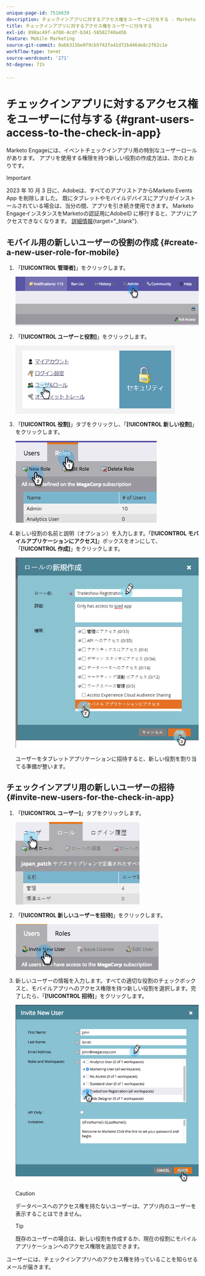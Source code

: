 ```yaml
---
unique-page-id: 7516639
description: チェックインアプリに対するアクセス権をユーザーに付与する - Marketo ドキュメント - 製品ドキュメント
title: チェックインアプリに対するアクセス権をユーザーに付与する
exl-id: 898ac49f-a708-4cdf-b341-58582740a45b
feature: Mobile Marketing
source-git-commit: 0abb315be0f9cb5f42fa41d72b446de8c2f62c1e
workflow-type: tm+mt
source-wordcount: '271'
ht-degree: 71%

---
```


# チェックインアプリに対するアクセス権をユーザーに付与する {#grant-users-access-to-the-check-in-app}

Marketo Engageには、イベントチェックインアプリ用の特別なユーザーロールがあります。 アプリを使用する権限を持つ新しい役割の作成方法は、次のとおりです。

>[!IMPORTANT]
>
>2023 年 10 月 3 日に、Adobeは、すべてのアプリストアからMarketo Events App を削除しました。 既にタブレットやモバイルデバイスにアプリがインストールされている場合は、当分の間、アプリを引き続き使用できます。 Marketo EngageインスタンスをMarketoの認証用にAdobeID に移行すると、アプリにアクセスできなくなります。 [詳細情報](https://nation.marketo.com/t5/product-discussions/marketo-events-app-and-marketo-moments-app-end-of-life/m-p/340712/highlight/true#M193869){target="_blank"}.

## モバイル用の新しいユーザーの役割の作成 {#create-a-new-user-role-for-mobile}

1. 「**[!UICONTROL 管理者]**」をクリックします。

   ![](assets/image2015-6-2-10-3a39-3a31.png)

1. 「**[!UICONTROL ユーザーと役割]**」をクリックします。

   ![](assets/image2015-6-2-10-3a56-3a0.png)

1. 「**[!UICONTROL 役割]**」タブをクリックし、「**[!UICONTROL 新しい役割]**」をクリックします。

   ![](assets/image2015-6-2-11-3a3-3a23.png)

1. 新しい役割の名前と説明（オプション）を入力します。「**[!UICONTROL モバイルアプリケーションにアクセス]**」ボックスをオンにして、「**[!UICONTROL 作成]**」をクリックします。

   ![](assets/image2015-6-2-11-3a4-3a58.png)

   ユーザーをタブレットアプリケーションに招待すると、新しい役割を割り当てる準備が整います。

## チェックインアプリ用の新しいユーザーの招待 {#invite-new-users-for-the-check-in-app}

1. 「**[!UICONTROL ユーザー]**」タブをクリックします。

   ![](assets/image2015-6-2-11-3a10-3a42.png)

1. 「**[!UICONTROL 新しいユーザーを招待]**」をクリックします。

   ![](assets/image2015-6-2-11-3a11-3a32.png)

1. 新しいユーザーの情報を入力します。すべての適切な役割のチェックボックスと、モバイルアプリへのアクセス権限を持つ新しい役割を選択します。完了したら、「**[!UICONTROL 招待]**」をクリックします。

   ![](assets/image2015-6-2-11-3a16-3a26.png)

   >[!CAUTION]
   >
   >データベースへのアクセス権を持たないユーザーは、アプリ内のユーザーを表示することはできません。

   >[!TIP]
   >
   >既存のユーザーの場合は、新しい役割を作成するか、現在の役割にモバイルアプリケーションへのアクセス権限を追加できます。

ユーザーには、チェックインアプリへのアクセス権を持っていることを知らせるメールが届きます。
